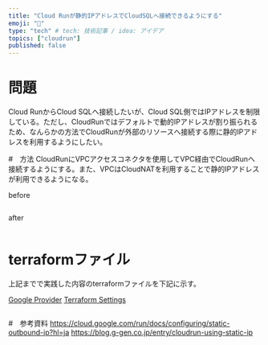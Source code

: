 ```yaml
---
title: "Cloud Runが静的IPアドレスでCloudSQLへ接続できるようにする"
emoji: "🤖"
type: "tech" # tech: 技術記事 / idea: アイデア
topics: ["cloudrun"]
published: false
---
```


# 問題
Cloud RunからCloud SQLへ接続したいが、Cloud SQL側ではIPアドレスを制限している。ただし、CloudRunではデフォルトで動的IPアドレスが割り振られるため、なんらかの方法でCloudRunが外部のリソースへ接続する際に静的IPアドレスを利用するようにしたい。

#　方法
CloudRunにVPCアクセスコネクタを使用してVPC経由でCloudRunへ接続するようにする。また、VPCはCloudNATを利用することで静的IPアドレスが利用できるようになる。

before 
```mermaid

```

after
```mermaid
```

# terraformファイル
上記までで実践した内容のterraformファイルを下記に示す。

[Google Provider](https://registry.terraform.io/providers/hashicorp/google/latest/docs/guides/provider_reference)
[Terraform Settings](https://developer.hashicorp.com/terraform/language/settings)
```tf
```

#　参考資料
https://cloud.google.com/run/docs/configuring/static-outbound-ip?hl=ja
https://blog.g-gen.co.jp/entry/cloudrun-using-static-ip